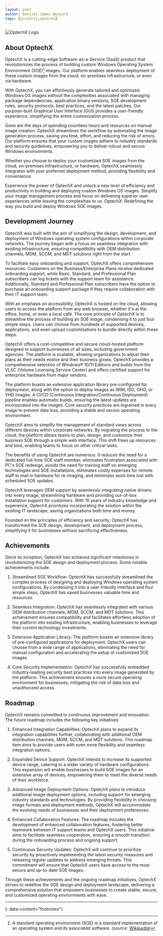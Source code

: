 ```yaml
---
layout: post
author: Danijel-James Wynyard
tags: [projects,optechx]
---
```


![OptechX Logo](http://optechx.com/wp-content/uploads/2022/03/logo.svg)

## About OptechX

OptechX is a cutting-edge Software-as-a-Service (SaaS) product that revolutionizes the process of building custom Windows Operating System Environment _(SOE)_[^1] images. Our platform enables seamless deployment of these custom images from the cloud, on-premises infrastructure, or even via hardware.

With OptechX, you can effortlessly generate tailored and optimized Windows OS images without the complexities associated with managing package dependencies, application binary versions, SOE development rules, security protocols, best practices, and the latest patches. Our purpose-built Graphical User Interface (GUI) provides a user-friendly experience, simplifying the entire customization process.

Gone are the days of spending countless hours and resources on manual image creation. OptechX streamlines the workflow by automating the image generation process, saving you time, effort, and reducing the risk of errors. Our platform ensures that your custom images adhere to industry standards and security guidelines, empowering you to deliver robust and secure Windows environments.

Whether you choose to deploy your customized SOE images from the cloud, on-premises infrastructure, or hardware, OptechX seamlessly integrates with your preferred deployment method, providing flexibility and convenience.

Experience the power of OptechX and unlock a new level of efficiency and productivity in building and deploying custom Windows OS images. Simplify your image management process and focus on delivering superior user experiences while leaving the complexities to us. OptechX: Redefining the way you build and deploy Windows SOE images.


## Development Journey

OptechX was built with the aim of simplifying the design, development, and deployment of Windows operating system configurations within corporate networks. The journey began with a focus on seamless integration with existing infrastructure, ensuring compatibility with OEM distribution channels, MDM, SCCM, and MDT solutions right from the start.

To facilitate easy onboarding and support, OptechX offers comprehensive resources. Customers on the Business/Enterprise Plans receive dedicated onboarding support, while Basic, Standard, and Professional Plan subscribers can log tickets with the support team for assistance. Additionally, Standard and Professional Plan subscribers have the option to purchase an onboarding support package if they require collaboration with their IT support team.

With an emphasis on accessibility, OptechX is hosted on the cloud, allowing users to access the platform from any web browser, whether it's at the office, home, or even a local café. The core principle of OptechX is to streamline the process of building an SOE image, condensing it to just four simple steps. Users can choose from hundreds of supported devices, applications, and even upload customizations to bundle directly within these steps.

OptechX offers a cost-competitive and secure cloud-hosted platform designed to support businesses of all sizes, including government agencies. The platform is scalable, allowing organizations to adjust their plans as their needs evolve and their business grows. OptechX provides a comprehensive selection of Windows® 10/11 Editions and builds from the VLSC (Volume Licensing Service Center) and offers certified support for enterprise hardware from major vendors.

The platform boasts an extensive application library pre-configured for deployment, along with the option to deploy images as WIM, ISO, GHO, or VHD images. A CI/CD (Continuous Integration/Continuous Deployment) pipeline enables automatic builds, ensuring the latest updates are incorporated into the images. Core security practices are ingrained in every image to prevent data loss, providing a stable and secure operating environment.

OptechX aims to simplify the management of standard views across different devices within corporate networks. By migrating the process to the cloud, the platform allows teams to plan, design, and customize their business SOE through a simple web interface. This shift frees up resources and time, enabling teams to focus on other critical tasks.

The benefits of using OptechX are numerous. It reduces the need for a dedicated full-time SOE staff member, eliminates frustration associated with PC's SOE redesign, avoids the need for training staff on emerging technologies and SOE installations, eliminates costly expenses for remote staff to mail in hardware for re-imaging, and minimizes work time lost with scheduled SOE updates.

OptechX leverages OEM support by seamlessly integrating native drivers into every image, streamlining hardware and providing out-of-box installation support for customers. With 15 years of industry knowledge and experience, OptechX prioritizes incorporating the solution within the existing IT landscape, saving organizations both time and money.

Founded on the principles of efficiency and security, OptechX has transformed the SOE design, development, and deployment process, simplifying it for businesses without sacrificing effectiveness.

## Achievements

Since its inception, OptechX has achieved significant milestones in revolutionizing the SOE design and deployment process. Some notable achievements include:

1. Streamlined SOE Workflow: OptechX has successfully streamlined the complex process of designing and deploying Windows operating system configurations. By condensing it into a user-friendly interface and four simple steps, OptechX has saved businesses valuable time and resources.

2. Seamless Integration: OptechX has seamlessly integrated with various OEM distribution channels, MDM, SCCM, and MDT solutions. This achievement ensures compatibility and facilitates effortless adoption of the platform into existing infrastructure, enabling businesses to leverage their current technology investments.

3. Extensive Application Library: The platform boasts an extensive library of pre-configured applications for deployment. OptechX users can choose from a wide range of applications, eliminating the need for manual configuration and accelerating the setup of customized SOE images.

4. Core Security Implementation: OptechX has successfully embedded industry-leading security best practices into every image generated by the platform. This achievement ensures a more secure operating environment for businesses, mitigating the risk of data loss and unauthorized access.

## Roadmap

OptechX remains committed to continuous improvement and innovation. The future roadmap includes the following key initiatives:

1. Enhanced Integration Capabilities: OptechX plans to expand its integration capabilities further, collaborating with additional OEM distribution channels, MDM, SCCM, and MDT solutions. This roadmap item aims to provide users with even more flexibility and seamless integration options.

2. Expanded Device Support: OptechX intends to increase its supported device range, catering to a wider variety of hardware configurations. This expansion will enable businesses to build SOE images for an extensive array of devices, empowering them to meet the diverse needs of their workforce.

3. Advanced Image Deployment Options: OptechX plans to introduce additional image deployment options, including support for emerging industry standards and technologies. By providing flexibility in choosing image formats and deployment methods, OptechX will accommodate the evolving needs of businesses and their deployment preferences.

4. Enhanced Collaboration Features: The roadmap includes the development of enhanced collaboration features, fostering better teamwork between IT support teams and OptechX users. This initiative aims to facilitate seamless cooperation, ensuring a smooth transition during the onboarding process and ongoing support.

5. Continuous Security Updates: OptechX will continue to prioritize security by proactively implementing the latest security measures and releasing regular updates to address emerging threats. This commitment will ensure that OptechX users have access to the most secure and up-to-date SOE images.

Through these achievements and the ongoing roadmap initiatives, OptechX strives to redefine the SOE design and deployment landscape, delivering a comprehensive solution that empowers businesses to create stable, secure, and customized operating environments with ease.

---
{: data-content="footnotes"}

[^1]: A standard operating environment (SOE) is a standard implementation of an operating system and its associated software. _(source: [Wikipedia](https://en.wikipedia.org/wiki/Standard_Operating_Environment))_
